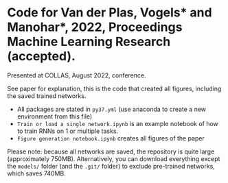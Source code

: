 # Code for Van der Plas, Vogels* and Manohar*, 2022, Proceedings Machine Learning Research (accepted). 
Presented at COLLAS, August 2022, conference. 

See paper for explanation, this is the code that created all figures, including the saved trained networks.

- All packages are stated in `py37.yml` (use anaconda to create a new environment from this file)
- `Train or load a single network.ipynb` is an example notebook of how to train RNNs on 1 or multiple tasks.
- `Figure generation notebook.ipynb` creates all figures of the paper

Please note: because all networks are saved, the repository is quite large (approximately 750MB). Alternatively, you can download everything except the `models/` folder (and the `.git/` folder) to exclude pre-trained networks, which saves 740MB. 
